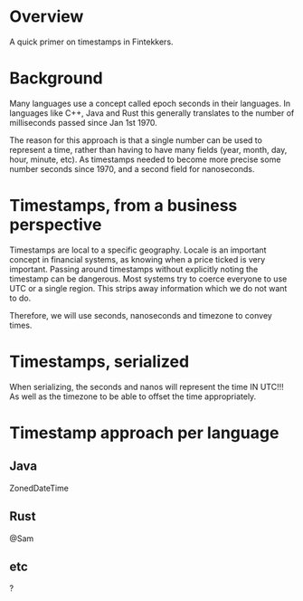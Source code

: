 # Overview

A quick primer on timestamps in Fintekkers.

# Background

Many languages use a concept called epoch seconds in their languages. In languages 
like C++, Java and Rust this generally translates to the number of milliseconds passed 
since Jan 1st 1970. 

The reason for this approach is that a single number can be used to represent a 
time, rather than having to have many fields (year, month, day, hour, minute, etc). As 
timestamps needed to become more precise some number seconds since 1970, and a second field
for nanoseconds. 

# Timestamps, from a business perspective

Timestamps are local to a specific geography. Locale is an important concept in financial 
systems, as knowing when a price ticked is very important. Passing around timestamps without 
explicitly noting the timestamp can be dangerous. Most systems try to coerce everyone to use 
UTC or a single region. This strips away information which we do not want to do.

Therefore, we will use seconds, nanoseconds and timezone to convey times.

# Timestamps, serialized

When serializing, the seconds and nanos will represent the time IN UTC!!! As well as the timezone
to be able to offset the time appropriately.

# Timestamp approach per language

## Java

ZonedDateTime

## Rust

@Sam

## etc

?

